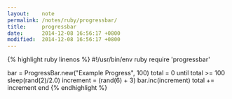 ```yaml
---
layout:    note
permalink: /notes/ruby/progressbar/
title:     progressbar
date:      2014-12-08 16:56:17 +0800
modified:  2014-12-08 16:56:17 +0800
---
```


{% highlight ruby linenos %}
#!/usr/bin/env ruby
require 'progressbar'

bar = ProgressBar.new("Example Progress", 100)
total = 0
until total >= 100
sleep(rand(2)/2.0)
increment = (rand(6) + 3)
bar.inc(increment)
total += increment
end
{% endhighlight %}
